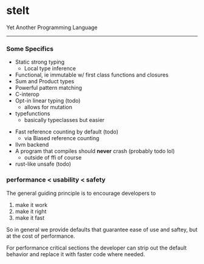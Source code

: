 # stelt

Yet Another Programming Language

<hr>

### Some Specifics

- Static strong typing
  + Local type inference
- Functional, ie immutable w/ first class functions and closures
- Sum and Product types
- Powerful pattern matching
- C-interop
- Opt-in linear typing (todo)
  + allows for mutation
- typefunctions
  + basically typeclasses but easier
+ Fast reference counting by default (todo)
  - via Biased reference counting
+ llvm backend
+ A program that compiles should **never** crash (probably todo lol)
  - outside of ffi of course
+ rust-like unsafe (todo)

### performance < usability < safety

The general guiding principle is to encourage developers to
1. make it work
2. make it right
3. make it fast

So in general we provide defaults that guarantee ease of use and saftey, but at the cost
of performance.

For performance critical sections the developer can strip out the default behavior and replace
it with faster code where needed.
